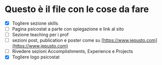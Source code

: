 # Questo è il file con le cose da fare

- [x] Togliere sezione skills
- [ ] Pagina psicostat a parte con spiegazione e link al sito
- [ ] Sezione teaching per i prof
- [ ] sezioni post, publication e poster come su [https://www.jepusto.com](https://www.jepusto.com)
- [ ] Rivedere sezioni Accomplish­ments, Experience e Projects
- [x] Togliere logo psicostat